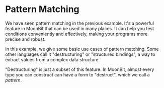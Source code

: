 # Pattern Matching

We have seen pattern matching in the previous example.
It's a powerful feature in MoonBit that can be used in many places. It can help you test conditions conveniently and effectively, making your programs more precise and robust.

In this example, we give some basic use cases of pattern matching. Some other languages call it "destructuring" or "structured bindings", a way to extract values from a complex data structure. 

"Destructuring" is just a subset of this feature.
In MoonBit, almost every type you can construct can have a form to "destruct", which we call a *pattern*.



